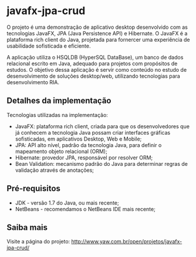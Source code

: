 javafx-jpa-crud
===============

O projeto é uma demonstração de aplicativo desktop desenvolvido com as tecnologias JavaFX, JPA (Java Persistence API) e Hibernate. O JavaFX é a plataforma rich client do Java, projetada para fornercer uma experiência de usabilidade sofisticada e eficiente.

A aplicação utiliza o HSQLDB (HyperSQL DataBase), um banco de dados relacional escrito em Java, adequado para projetos com propósitos de estudos. O objetivo dessa aplicação é servir como conteúdo no estudo de desenvolvimento de soluções desktop/web, utilizando tecnologias para desenvolvimento RIA.

Detalhes da implementação
-------
Tecnologias utilizadas na implementação:

* JavaFX: plataforma rich client, criada para que os desenvolvedores que já conhecem a tecnologia Java possam criar interfaces gráficas sofisticadas, em aplicativos Desktop, Web e Mobile;
* JPA: API alto nível, padrão da tecnologia Java, para definir o mapeamento objeto relacional (ORM);
* Hibernate: provedor JPA, responsável por resolver ORM;
* Bean Validation: mecanismo padrão do Java para determinar regras de validação através de anotações;

Pré-requisitos
-------
* JDK - versão 1.7 do Java, ou mais recente;
* NetBeans - recomendamos o NetBeans IDE mais recente;

Saiba mais
-------
Visite a página do projeto:
http://www.yaw.com.br/open/projetos/javafx-jpa-crud/
